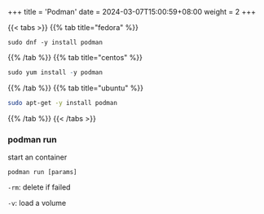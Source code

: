 +++
title = 'Podman'
date = 2024-03-07T15:00:59+08:00
weight = 2
+++


{{< tabs >}}
{{% tab title="fedora" %}}
```shell
sudo dnf -y install podman
```
{{% /tab %}}
{{% tab title="centos" %}}
```R
sudo yum install -y podman
```
{{% /tab %}}
{{% tab title="ubuntu" %}}
```Bash
sudo apt-get -y install podman
```
{{% /tab %}}
{{< /tabs >}}

### podman run
start an container
```shell
podman run [params]
```
`-rm`: delete if failed 

`-v`: load a volume
